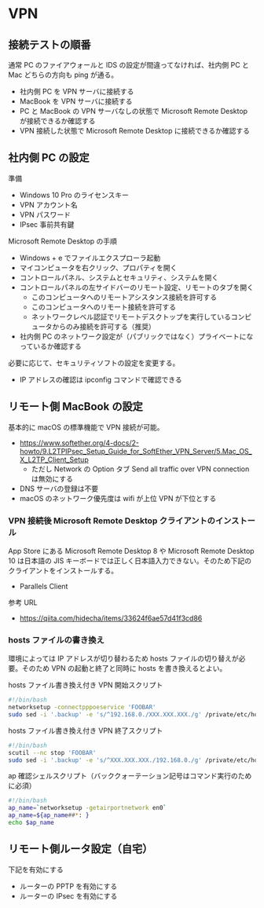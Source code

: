 # VPN

## 接続テストの順番

通常 PC のファイアウォールと IDS の設定が間違ってなければ、社内側 PC と Mac どちらの方向も ping が通る。

- 社内側 PC を VPN サーバに接続する
- MacBook を VPN サーバに接続する
- PC と MacBook の VPN サーバなしの状態で Microsoft Remote Desktop が接続できるか確認する
- VPN 接続した状態で Microsoft Remote Desktop に接続できるか確認する

## 社内側 PC の設定

準備

- Windows 10 Pro のライセンスキー
- VPN アカウント名
- VPN パスワード
- IPsec 事前共有鍵

Microsoft Remote Desktop の手順

- Windows + e でファイルエクスプローラ起動
- マイコンピュータを右クリック、プロパティを開く
- コントロールパネル、システムとセキュリティ、システムを開く
- コントロールパネルの左サイドバーのリモート設定、リモートのタブを開く
  - このコンピュータへのリモートアシスタンス接続を許可する
  - このコンピュータへのリモート接続を許可する
  - ネットワークレベル認証でリモートデスクトップを実行しているコンピュータからのみ接続を許可する（推奨）
- 社内側 PC のネットワーク設定が（パブリックではなく）プライベートになっているか確認する

必要に応じて、セキュリティソフトの設定を変更する。

- IP アドレスの確認は ipconfig コマンドで確認できる

## リモート側 MacBook の設定

基本的に macOS の標準機能で VPN 接続が可能。

- <https://www.softether.org/4-docs/2-howto/9.L2TPIPsec_Setup_Guide_for_SoftEther_VPN_Server/5.Mac_OS_X_L2TP_Client_Setup>
  - ただし Network の Option タブ Send all traffic over VPN connection は無効にする
- DNS サーバの登録は不要
- macOS のネットワーク優先度は wifi が上位 VPN が下位とする

### VPN 接続後 Microsoft Remote Desktop クライアントのインストール

App Store にある Microsoft Remote Desktop 8 や Microsoft Remote Desktop 10 は日本語の JIS キーボードでは正しく日本語入力できない。そのため下記のクライアントをインストールする。

- Parallels Client

参考 URL

- <https://qiita.com/hidecha/items/33624f6ae57d41f3cd86>

### hosts ファイルの書き換え

環境によっては IP アドレスが切り替わるため hosts ファイルの切り替えが必要。そのため VPN の起動と終了と同時に hosts を書き換えるとよい。

hosts ファイル書き換え付き VPN 開始スクリプト

```bash
#!/bin/bash
networksetup -connectpppoeservice 'FOOBAR'
sudo sed -i '.backup' -e 's/^192.168.0./XXX.XXX.XXX./g' /private/etc/hosts
```

hosts ファイル書き換え付き VPN 終了スクリプト

```bash
#!/bin/bash
scutil --nc stop 'FOOBAR'
sudo sed -i '.backup' -e 's/^XXX.XXX.XXX./192.168.0./g' /private/etc/hosts
```

ap 確認シェルスクリプト（バッククォーテーション記号はコマンド実行のために必須）

```bash
#!/bin/bash
ap_name=`networksetup -getairportnetwork en0`
ap_name=${ap_name##*: }
echo $ap_name
```

## リモート側ルータ設定（自宅）

下記を有効にする

- ルーターの PPTP を有効にする
- ルーターの IPsec を有効にする
